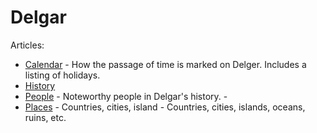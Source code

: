 # Delgar

Articles:

- [Calendar](./Calendar.md) - How the passage of time is marked on Delger.
  Includes a listing of holidays.
- [History](./History.md)
- [People](./People/Main.md) - Noteworthy people in Delgar's history. -
- [Places](./Places/Main.md) - Countries, cities, island - Countries, cities, islands, oceans, ruins, etc.
